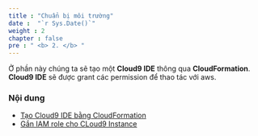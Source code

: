 ```yaml
---
title : "Chuẩn bị môi trường"
date :  "`r Sys.Date()`" 
weight : 2 
chapter : false
pre : " <b> 2. </b> "
---
```

Ở phần này chúng ta sẽ tạo một **Cloud9 IDE** thông qua **CloudFormation**. **Cloud9 IDE** sẽ được grant các permission để thao tác với aws.

### Nội dung
- [Tạo Cloud9 IDE bằng CloudFormation](2.1-create-cloud9-ide/)
- [Gắn IAM role cho CLoud9 Instance](2.2-attach-iam-role/)